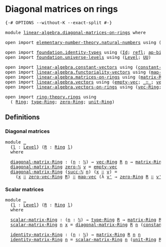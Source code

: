 # Diagonal matrices on rings

<pre class="Agda"><a id="39" class="Symbol">{-#</a> <a id="43" class="Keyword">OPTIONS</a> <a id="51" class="Pragma">--without-K</a> <a id="63" class="Pragma">--exact-split</a> <a id="77" class="Symbol">#-}</a>

<a id="82" class="Keyword">module</a> <a id="89" href="linear-algebra.diagonal-matrices-on-rings.html" class="Module">linear-algebra.diagonal-matrices-on-rings</a> <a id="131" class="Keyword">where</a>

<a id="138" class="Keyword">open</a> <a id="143" class="Keyword">import</a> <a id="150" href="elementary-number-theory.natural-numbers.html" class="Module">elementary-number-theory.natural-numbers</a> <a id="191" class="Keyword">using</a> <a id="197" class="Symbol">(</a><a id="198" href="elementary-number-theory.natural-numbers.html#1444" class="Datatype">ℕ</a><a id="199" class="Symbol">;</a> <a id="201" href="elementary-number-theory.natural-numbers.html#1465" class="InductiveConstructor">zero-ℕ</a><a id="207" class="Symbol">;</a> <a id="209" href="elementary-number-theory.natural-numbers.html#1478" class="InductiveConstructor">succ-ℕ</a><a id="215" class="Symbol">)</a>

<a id="218" class="Keyword">open</a> <a id="223" class="Keyword">import</a> <a id="230" href="foundation.identity-types.html" class="Module">foundation.identity-types</a> <a id="256" class="Keyword">using</a> <a id="262" class="Symbol">(</a><a id="263" href="foundation-core.identity-types.html#641" class="Datatype">Id</a><a id="265" class="Symbol">;</a> <a id="267" href="foundation-core.identity-types.html#694" class="InductiveConstructor">refl</a><a id="271" class="Symbol">;</a> <a id="273" href="foundation-core.identity-types.html#6352" class="Function">ap-binary</a><a id="282" class="Symbol">)</a>
<a id="284" class="Keyword">open</a> <a id="289" class="Keyword">import</a> <a id="296" href="foundation.universe-levels.html" class="Module">foundation.universe-levels</a> <a id="323" class="Keyword">using</a> <a id="329" class="Symbol">(</a><a id="330" href="Agda.Primitive.html#597" class="Postulate">Level</a><a id="335" class="Symbol">;</a> <a id="337" href="foundation-core.universe-levels.html#222" class="Primitive">UU</a><a id="339" class="Symbol">)</a>

<a id="342" class="Keyword">open</a> <a id="347" class="Keyword">import</a> <a id="354" href="linear-algebra.constant-vectors.html" class="Module">linear-algebra.constant-vectors</a> <a id="386" class="Keyword">using</a> <a id="392" class="Symbol">(</a><a id="393" href="linear-algebra.constant-vectors.html#463" class="Function">constant-vec</a><a id="405" class="Symbol">)</a>
<a id="407" class="Keyword">open</a> <a id="412" class="Keyword">import</a> <a id="419" href="linear-algebra.functoriality-vectors.html" class="Module">linear-algebra.functoriality-vectors</a> <a id="456" class="Keyword">using</a> <a id="462" class="Symbol">(</a><a id="463" href="linear-algebra.functoriality-vectors.html#572" class="Function">map-vec</a><a id="470" class="Symbol">)</a>
<a id="472" class="Keyword">open</a> <a id="477" class="Keyword">import</a> <a id="484" href="linear-algebra.matrices-on-rings.html" class="Module">linear-algebra.matrices-on-rings</a> <a id="517" class="Keyword">using</a> <a id="523" class="Symbol">(</a><a id="524" href="linear-algebra.matrices-on-rings.html#922" class="Function">matrix-Ring</a><a id="535" class="Symbol">)</a>
<a id="537" class="Keyword">open</a> <a id="542" class="Keyword">import</a> <a id="549" href="linear-algebra.vectors.html" class="Module">linear-algebra.vectors</a> <a id="572" class="Keyword">using</a> <a id="578" class="Symbol">(</a><a id="579" href="linear-algebra.vectors.html#518" class="InductiveConstructor">empty-vec</a><a id="588" class="Symbol">;</a> <a id="590" href="linear-algebra.vectors.html#545" class="InductiveConstructor Operator">_∷_</a><a id="593" class="Symbol">;</a> <a id="595" href="linear-algebra.vectors.html#472" class="Datatype">vec</a><a id="598" class="Symbol">)</a>
<a id="600" class="Keyword">open</a> <a id="605" class="Keyword">import</a> <a id="612" href="linear-algebra.vectors-on-rings.html" class="Module">linear-algebra.vectors-on-rings</a> <a id="644" class="Keyword">using</a> <a id="650" class="Symbol">(</a><a id="651" href="linear-algebra.vectors-on-rings.html#1297" class="Function">vec-Ring</a><a id="659" class="Symbol">;</a> <a id="661" href="linear-algebra.vectors-on-rings.html#1622" class="Function">zero-vec-Ring</a><a id="674" class="Symbol">)</a>

<a id="677" class="Keyword">open</a> <a id="682" class="Keyword">import</a> <a id="689" href="ring-theory.rings.html" class="Module">ring-theory.rings</a> <a id="707" class="Keyword">using</a>
  <a id="715" class="Symbol">(</a> <a id="717" href="ring-theory.rings.html#1731" class="Function">Ring</a><a id="721" class="Symbol">;</a> <a id="723" href="ring-theory.rings.html#2027" class="Function">type-Ring</a><a id="732" class="Symbol">;</a> <a id="734" href="ring-theory.rings.html#3107" class="Function">zero-Ring</a><a id="743" class="Symbol">;</a> <a id="745" href="ring-theory.rings.html#5257" class="Function">unit-Ring</a><a id="754" class="Symbol">)</a>
</pre>
## Definitions

### Diagonal matrices

<pre class="Agda"><a id="808" class="Keyword">module</a> <a id="815" href="linear-algebra.diagonal-matrices-on-rings.html#815" class="Module">_</a>
  <a id="819" class="Symbol">{</a><a id="820" href="linear-algebra.diagonal-matrices-on-rings.html#820" class="Bound">l</a> <a id="822" class="Symbol">:</a> <a id="824" href="Agda.Primitive.html#597" class="Postulate">Level</a><a id="829" class="Symbol">}</a> <a id="831" class="Symbol">(</a><a id="832" href="linear-algebra.diagonal-matrices-on-rings.html#832" class="Bound">R</a> <a id="834" class="Symbol">:</a> <a id="836" href="ring-theory.rings.html#1731" class="Function">Ring</a> <a id="841" href="linear-algebra.diagonal-matrices-on-rings.html#820" class="Bound">l</a><a id="842" class="Symbol">)</a>
  <a id="846" class="Keyword">where</a>

  <a id="855" href="linear-algebra.diagonal-matrices-on-rings.html#855" class="Function">diagonal-matrix-Ring</a> <a id="876" class="Symbol">:</a> <a id="878" class="Symbol">(</a><a id="879" href="linear-algebra.diagonal-matrices-on-rings.html#879" class="Bound">n</a> <a id="881" class="Symbol">:</a> <a id="883" href="elementary-number-theory.natural-numbers.html#1444" class="Datatype">ℕ</a><a id="884" class="Symbol">)</a> <a id="886" class="Symbol">→</a> <a id="888" href="linear-algebra.vectors-on-rings.html#1297" class="Function">vec-Ring</a> <a id="897" href="linear-algebra.diagonal-matrices-on-rings.html#832" class="Bound">R</a> <a id="899" href="linear-algebra.diagonal-matrices-on-rings.html#879" class="Bound">n</a> <a id="901" class="Symbol">→</a> <a id="903" href="linear-algebra.matrices-on-rings.html#922" class="Function">matrix-Ring</a> <a id="915" href="linear-algebra.diagonal-matrices-on-rings.html#832" class="Bound">R</a> <a id="917" href="linear-algebra.diagonal-matrices-on-rings.html#879" class="Bound">n</a> <a id="919" href="linear-algebra.diagonal-matrices-on-rings.html#879" class="Bound">n</a>
  <a id="923" href="linear-algebra.diagonal-matrices-on-rings.html#855" class="Function">diagonal-matrix-Ring</a> <a id="944" href="elementary-number-theory.natural-numbers.html#1465" class="InductiveConstructor">zero-ℕ</a> <a id="951" href="linear-algebra.diagonal-matrices-on-rings.html#951" class="Bound">v</a> <a id="953" class="Symbol">=</a> <a id="955" href="linear-algebra.vectors.html#518" class="InductiveConstructor">empty-vec</a>
  <a id="967" href="linear-algebra.diagonal-matrices-on-rings.html#855" class="Function">diagonal-matrix-Ring</a> <a id="988" class="Symbol">(</a><a id="989" href="elementary-number-theory.natural-numbers.html#1478" class="InductiveConstructor">succ-ℕ</a> <a id="996" href="linear-algebra.diagonal-matrices-on-rings.html#996" class="Bound">n</a><a id="997" class="Symbol">)</a> <a id="999" class="Symbol">(</a><a id="1000" href="linear-algebra.diagonal-matrices-on-rings.html#1000" class="Bound">x</a> <a id="1002" href="linear-algebra.vectors.html#545" class="InductiveConstructor Operator">∷</a> <a id="1004" href="linear-algebra.diagonal-matrices-on-rings.html#1004" class="Bound">v</a><a id="1005" class="Symbol">)</a> <a id="1007" class="Symbol">=</a>
    <a id="1013" class="Symbol">(</a><a id="1014" href="linear-algebra.diagonal-matrices-on-rings.html#1000" class="Bound">x</a> <a id="1016" href="linear-algebra.vectors.html#545" class="InductiveConstructor Operator">∷</a> <a id="1018" href="linear-algebra.vectors-on-rings.html#1622" class="Function">zero-vec-Ring</a> <a id="1032" href="linear-algebra.diagonal-matrices-on-rings.html#832" class="Bound">R</a><a id="1033" class="Symbol">)</a> <a id="1035" href="linear-algebra.vectors.html#545" class="InductiveConstructor Operator">∷</a> <a id="1037" href="linear-algebra.functoriality-vectors.html#572" class="Function">map-vec</a> <a id="1045" class="Symbol">(λ</a> <a id="1048" href="linear-algebra.diagonal-matrices-on-rings.html#1048" class="Bound">v&#39;</a> <a id="1051" class="Symbol">→</a> <a id="1053" href="ring-theory.rings.html#3107" class="Function">zero-Ring</a> <a id="1063" href="linear-algebra.diagonal-matrices-on-rings.html#832" class="Bound">R</a> <a id="1065" href="linear-algebra.vectors.html#545" class="InductiveConstructor Operator">∷</a> <a id="1067" href="linear-algebra.diagonal-matrices-on-rings.html#1048" class="Bound">v&#39;</a><a id="1069" class="Symbol">)</a> <a id="1071" class="Symbol">(</a><a id="1072" href="linear-algebra.diagonal-matrices-on-rings.html#855" class="Function">diagonal-matrix-Ring</a> <a id="1093" href="linear-algebra.diagonal-matrices-on-rings.html#996" class="Bound">n</a> <a id="1095" href="linear-algebra.diagonal-matrices-on-rings.html#1004" class="Bound">v</a><a id="1096" class="Symbol">)</a>
</pre>
### Scalar matrices

<pre class="Agda"><a id="1128" class="Keyword">module</a> <a id="1135" href="linear-algebra.diagonal-matrices-on-rings.html#1135" class="Module">_</a>
  <a id="1139" class="Symbol">{</a><a id="1140" href="linear-algebra.diagonal-matrices-on-rings.html#1140" class="Bound">l</a> <a id="1142" class="Symbol">:</a> <a id="1144" href="Agda.Primitive.html#597" class="Postulate">Level</a><a id="1149" class="Symbol">}</a> <a id="1151" class="Symbol">(</a><a id="1152" href="linear-algebra.diagonal-matrices-on-rings.html#1152" class="Bound">R</a> <a id="1154" class="Symbol">:</a> <a id="1156" href="ring-theory.rings.html#1731" class="Function">Ring</a> <a id="1161" href="linear-algebra.diagonal-matrices-on-rings.html#1140" class="Bound">l</a><a id="1162" class="Symbol">)</a>
  <a id="1166" class="Keyword">where</a>

  <a id="1175" href="linear-algebra.diagonal-matrices-on-rings.html#1175" class="Function">scalar-matrix-Ring</a> <a id="1194" class="Symbol">:</a> <a id="1196" class="Symbol">(</a><a id="1197" href="linear-algebra.diagonal-matrices-on-rings.html#1197" class="Bound">n</a> <a id="1199" class="Symbol">:</a> <a id="1201" href="elementary-number-theory.natural-numbers.html#1444" class="Datatype">ℕ</a><a id="1202" class="Symbol">)</a> <a id="1204" class="Symbol">→</a> <a id="1206" href="ring-theory.rings.html#2027" class="Function">type-Ring</a> <a id="1216" href="linear-algebra.diagonal-matrices-on-rings.html#1152" class="Bound">R</a> <a id="1218" class="Symbol">→</a> <a id="1220" href="linear-algebra.matrices-on-rings.html#922" class="Function">matrix-Ring</a> <a id="1232" href="linear-algebra.diagonal-matrices-on-rings.html#1152" class="Bound">R</a> <a id="1234" href="linear-algebra.diagonal-matrices-on-rings.html#1197" class="Bound">n</a> <a id="1236" href="linear-algebra.diagonal-matrices-on-rings.html#1197" class="Bound">n</a>
  <a id="1240" href="linear-algebra.diagonal-matrices-on-rings.html#1175" class="Function">scalar-matrix-Ring</a> <a id="1259" href="linear-algebra.diagonal-matrices-on-rings.html#1259" class="Bound">n</a> <a id="1261" href="linear-algebra.diagonal-matrices-on-rings.html#1261" class="Bound">x</a> <a id="1263" class="Symbol">=</a> <a id="1265" href="linear-algebra.diagonal-matrices-on-rings.html#855" class="Function">diagonal-matrix-Ring</a> <a id="1286" href="linear-algebra.diagonal-matrices-on-rings.html#1152" class="Bound">R</a> <a id="1288" href="linear-algebra.diagonal-matrices-on-rings.html#1259" class="Bound">n</a> <a id="1290" class="Symbol">(</a><a id="1291" href="linear-algebra.constant-vectors.html#463" class="Function">constant-vec</a> <a id="1304" href="linear-algebra.diagonal-matrices-on-rings.html#1261" class="Bound">x</a><a id="1305" class="Symbol">)</a>

  <a id="1310" href="linear-algebra.diagonal-matrices-on-rings.html#1310" class="Function">identity-matrix-Ring</a> <a id="1331" class="Symbol">:</a> <a id="1333" class="Symbol">(</a><a id="1334" href="linear-algebra.diagonal-matrices-on-rings.html#1334" class="Bound">n</a> <a id="1336" class="Symbol">:</a> <a id="1338" href="elementary-number-theory.natural-numbers.html#1444" class="Datatype">ℕ</a><a id="1339" class="Symbol">)</a> <a id="1341" class="Symbol">→</a> <a id="1343" href="linear-algebra.matrices-on-rings.html#922" class="Function">matrix-Ring</a> <a id="1355" href="linear-algebra.diagonal-matrices-on-rings.html#1152" class="Bound">R</a> <a id="1357" href="linear-algebra.diagonal-matrices-on-rings.html#1334" class="Bound">n</a> <a id="1359" href="linear-algebra.diagonal-matrices-on-rings.html#1334" class="Bound">n</a>
  <a id="1363" href="linear-algebra.diagonal-matrices-on-rings.html#1310" class="Function">identity-matrix-Ring</a> <a id="1384" href="linear-algebra.diagonal-matrices-on-rings.html#1384" class="Bound">n</a> <a id="1386" class="Symbol">=</a> <a id="1388" href="linear-algebra.diagonal-matrices-on-rings.html#1175" class="Function">scalar-matrix-Ring</a> <a id="1407" href="linear-algebra.diagonal-matrices-on-rings.html#1384" class="Bound">n</a> <a id="1409" class="Symbol">(</a><a id="1410" href="ring-theory.rings.html#5257" class="Function">unit-Ring</a> <a id="1420" href="linear-algebra.diagonal-matrices-on-rings.html#1152" class="Bound">R</a><a id="1421" class="Symbol">)</a>
</pre>